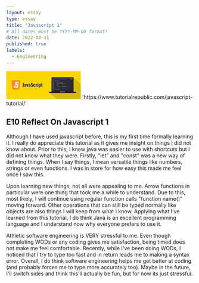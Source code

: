 ```yaml
---
layout: essay
type: essay
title: "Javascript 1"
# All dates must be YYYY-MM-DD format!
date: 2022-08-31
published: true
labels:
  - Engineering 
---
```

<img width="200px" class="rounded float-start pe-4" src="../img/javascript-illustration.png">
'https://www.tutorialrepublic.com/javascript-tutorial/'



## E10 Reflect On Javascript 1
Although I have used javascript before, this is my first time formally learning it. I really do appreciate this tutorial as it gives me insight on things I did not know about. Prior to this, I knew java was easier to use with shortcuts but I did not know what they were. Firstly, "let" and "const" was a new way of defining things. When I say things, I mean versatile things like numbers, strings or even functions. I was in store for how easy this made me feel once I saw this.

Upon learning new things, not all were appealing to me. Arrow functions in particular were one thing that took me a while to understand. Due to this, most likely, I will continue using regular function calls "function name()" moving forward. Other operations that can still be typed normally like objects are also things I will keep from what I know. Applying what I've learned from this tutorial, I do think Java is an excellent programming language and I understand now why everyone prefers to use it.

Athletic software engineering is VERY stressful to me. Even though completing WODs or any coding gives me satisfaction, being timed does not make me feel comfortable. Recently, while I've been doing WODs, I noticed that I try to type too fast and in return leads me to making a syntax error. Overall, I do think software engineering helps me get better at coding (and probably forces me to type more accurately too). Maybe in the future, I'll switch sides and think this'll actually be fun, but for now its just stressful.
